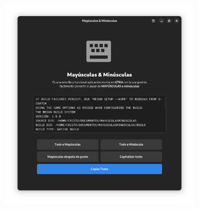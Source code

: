![demo](https://raw.githubusercontent.com/CodigoCristo/mayusculasminusculas/refs/heads/main/captura.png)
